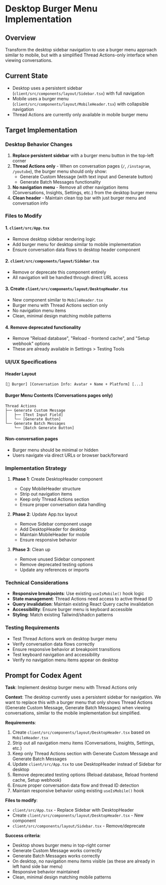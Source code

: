 
# Desktop Burger Menu Implementation

## Overview
Transform the desktop sidebar navigation to use a burger menu approach similar to mobile, but with a simplified Thread Actions-only interface when viewing conversations.

## Current State
- Desktop uses a persistent sidebar (`client/src/components/layout/Sidebar.tsx`) with full navigation
- Mobile uses a burger menu (`client/src/components/layout/MobileHeader.tsx`) with collapsible navigation
- Thread Actions are currently only available in mobile burger menu

## Target Implementation

### Desktop Behavior Changes
1. **Replace persistent sidebar** with a burger menu button in the top-left corner
2. **Thread Actions only** - When on conversation pages (`/`, `/instagram`, `/youtube`), the burger menu should only show:
   - Generate Custom Message (with text input and Generate button)
   - Generate Batch Messages functionality
3. **No navigation menu** - Remove all other navigation items (Conversations, Insights, Settings, etc.) from the desktop burger menu
4. **Clean header** - Maintain clean top bar with just burger menu and conversation info

### Files to Modify

#### 1. `client/src/App.tsx`
- Remove desktop sidebar rendering logic
- Add burger menu for desktop similar to mobile implementation
- Ensure conversation data flows to desktop header component

#### 2. `client/src/components/layout/Sidebar.tsx`
- Remove or deprecate this component entirely
- All navigation will be handled through direct URL access

#### 3. Create `client/src/components/layout/DesktopHeader.tsx`
- New component similar to `MobileHeader.tsx`
- Burger menu with Thread Actions section only
- No navigation menu items
- Clean, minimal design matching mobile patterns

#### 4. Remove deprecated functionality
- Remove "Reload database", "Reload - frontend cache", and "Setup webhook" options
- These are already available in Settings > Testing Tools

### UI/UX Specifications

#### Header Layout
```
[🍔 Burger] [Conversation Info: Avatar + Name + Platform] [...]
```

#### Burger Menu Contents (Conversations pages only)
```
Thread Actions
├── Generate Custom Message
│   ├── [Text Input Field]
│   └── [Generate Button]
└── Generate Batch Messages
    └── [Batch Generate Button]
```

#### Non-conversation pages
- Burger menu should be minimal or hidden
- Users navigate via direct URLs or browser back/forward

### Implementation Strategy

1. **Phase 1**: Create DesktopHeader component
   - Copy MobileHeader structure
   - Strip out navigation items
   - Keep only Thread Actions section
   - Ensure proper conversation data handling

2. **Phase 2**: Update App.tsx layout
   - Remove Sidebar component usage
   - Add DesktopHeader for desktop
   - Maintain MobileHeader for mobile
   - Ensure responsive behavior

3. **Phase 3**: Clean up
   - Remove unused Sidebar component
   - Remove deprecated testing options
   - Update any references or imports

### Technical Considerations

- **Responsive breakpoints**: Use existing `useIsMobile()` hook logic
- **State management**: Thread Actions need access to active thread ID
- **Query invalidation**: Maintain existing React Query cache invalidation
- **Accessibility**: Ensure burger menu is keyboard accessible
- **Styling**: Match existing Tailwind/shadcn patterns

### Testing Requirements

- Test Thread Actions work on desktop burger menu
- Verify conversation data flows correctly
- Ensure responsive behavior at breakpoint transitions
- Test keyboard navigation and accessibility
- Verify no navigation menu items appear on desktop

## Prompt for Codex Agent

**Task**: Implement desktop burger menu with Thread Actions only

**Context**: The desktop currently uses a persistent sidebar for navigation. We want to replace this with a burger menu that only shows Thread Actions (Generate Custom Message, Generate Batch Messages) when viewing conversations, similar to the mobile implementation but simplified.

**Requirements**:
1. Create `client/src/components/layout/DesktopHeader.tsx` based on `MobileHeader.tsx`
2. Strip out all navigation menu items (Conversations, Insights, Settings, etc.)
3. Keep only Thread Actions section with Generate Custom Message and Generate Batch Messages
4. Update `client/src/App.tsx` to use DesktopHeader instead of Sidebar for desktop
5. Remove deprecated testing options (Reload database, Reload frontend cache, Setup webhook)
6. Ensure proper conversation data flow and thread ID detection
7. Maintain responsive behavior using existing `useIsMobile()` hook

**Files to modify**:
- `client/src/App.tsx` - Replace Sidebar with DesktopHeader
- Create `client/src/components/layout/DesktopHeader.tsx` - New component
- `client/src/components/layout/Sidebar.tsx` - Remove/deprecate

**Success criteria**:
- Desktop shows burger menu in top-right corner
- Generate Custom Message works correctly
- Generate Batch Messages works correctly  
- On desktop, no navigation menu items visible (as these are already in left hand side bar menu)
- Responsive behavior maintained
- Clean, minimal design matching mobile patterns
